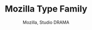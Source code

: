 ---
layout: post
title: "Mozilla Type Family"
link: "https://github.com/mozilla/mozilla-type-family"
author: "Mozilla, Studio DRAMA"
published_date: "09/10/2024"
description: "A custom typeface family for Mozilla by Studio DRAMA. The Mozilla type family has two styles: Mozilla Headline and Mozilla Text."
language: "en"
categories: 
   - Liens
tags: "design font branding"
og-tags: "design font branding"
permalink: /:categories/:year/:month/:day/:title/
---